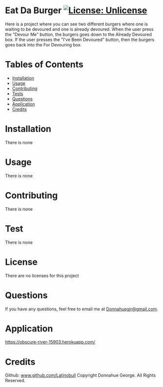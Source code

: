 # Eat Da Burger [![License: Unlicense](https://img.shields.io/badge/license-Unlicense-blue.svg)](http://unlicense.org/)

Here is a project where you can see two different burgers where one is waiting to be devoured and one is already devoured. When the user press the "Devour Me" button, the burgers goes down to the Already Devoured box. If the user presses the "I've Been Devoured" button, then the burgers goes back into the For Devouring box.

# Tables of Contents

- [Installation](#installation)
- [Usage](#usage)
- [Contributing](#contributing)
- [Tests](#tests)
- [Questions](#questions)
- [Application](#application)
- [Credits](#credits)

# Installation

There is none

# Usage

There is none

# Contributing

There is none

# Test

There is none

# License

There are no licenses for this project

# Questions

If you have any questions, feel free to email me at Donnahuegjr@gmail.com.

# Application

https://obscure-river-15903.herokuapp.com/

# Credits

Github: www.github.com/Latinobull
Copyright Donnahue George. All Rights Reserved.
